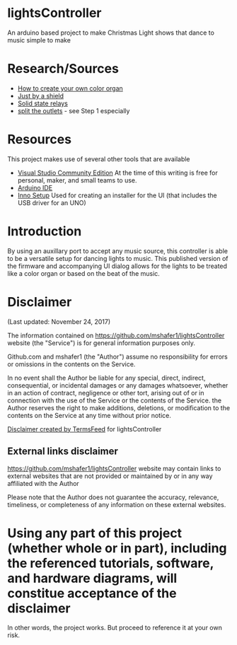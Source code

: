 # lightsController
An arduino based project to make Christmas Light shows that dance to music simple to make

# Research/Sources
* [How to create your own color organ](http://www.instructables.com/id/How-to-build-your-own-LED-Color-Organ-Arduino-MSGE/ "GreatSottLab insctructable on color organ using Arduino and MSGEQ7")
* [Just by a shield](https://www.sparkfun.com/products/13116 "SparkFun Spectrum Shield")
* [Solid state relays](http://a.co/hjAJ42W, "4 Channel solid state relay module (2A per channel)")
* [split the outlets](http://www.bhg.com/home-improvement/electrical/how-to-install-split-receptacles/, "An example guide on splitting outlets to use a few less duplexes") - see Step 1 especially


# Resources
This project makes use of several other tools that are available

* [Visual Studio Community Edition](https://www.visualstudio.com/vs/community/, "A fully-featured, extensible, free IDE for creating modern applications for Android, iOS, Windows, as well as web applications and cloud services.") At the time of this writing is free for personal, maker, and small teams to use.
* [Arduino IDE](https://www.arduino.cc/en/Main/Software, "The open-source Arduino Software (IDE) makes it easy to write code and upload it to the board.")
* [Inno Setup](http://www.jrsoftware.org/isinfo.php) Used for creating  an installer for the UI (that includes the USB driver for an UNO)


# Introduction
By using an auxillary port to accept any music source, this controller is able to be a versatile setup for dancing lights to music. This published version of the firmware and accompanying UI dialog allows for the lights to be treated like a color organ or based on the beat of the music.

# Disclaimer 
(Last updated: November 24, 2017)

The information contained on https://github.com/mshafer1/lightsController website (the "Service") is
for general information purposes only.

Github.com and mshafer1 (the "Author") assume no responsibility for errors or omissions in the
contents on the Service.

In no event shall the Author be liable for any special, direct,
indirect, consequential, or incidental damages or any damages whatsoever,
whether in an action of contract, negligence or other tort, arising out of or
in connection with the use of the Service or the contents of the Service.
the Author reserves the right to make additions, deletions, or
modification to the contents on the Service at any time without prior notice.


[Disclaimer created by TermsFeed](https://termsfeed.com/disclaimer/) for lightsController

External links disclaimer  
-------------------------

https://github.com/mshafer1/lightsController website may contain links to external websites that are
not provided or maintained by or in any way affiliated with the Author

Please note that the Author does not guarantee the accuracy,
relevance, timeliness, or completeness of any information on these external
websites.



# Using any part of this project (whether whole or in part), including the referenced tutorials, software, and hardware diagrams, will constitue acceptance of the disclaimer
In other words, the project works. But proceed to reference it at your own risk.



